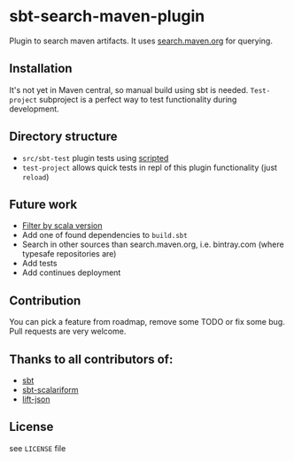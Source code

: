 # sbt-search-maven-plugin

Plugin to search maven artifacts. It uses [search.maven.org](http://search.maven.org/) for querying.

## Installation
It's not yet in Maven central, so manual build using sbt is needed. `Test-project` subproject is a perfect way to test functionality during development.

## Directory structure

* `src/sbt-test` plugin tests using [scripted](https://github.com/sbt/sbt/tree/1.0.x/scripted)
* `test-project` allows quick tests in repl of this plugin functionality (just `reload`)

## Future work

* [Filter by scala version](https://github.com/blstream/sbt-search-maven-plugin/issues/1)
* Add one of found dependencies to `build.sbt`
* Search in other sources than search.maven.org, i.e. bintray.com (where typesafe repositories are)
* Add tests
* Add continues deployment

## Contribution
You can pick a feature from roadmap, remove some TODO or fix some bug. Pull requests are very welcome.

## Thanks to all contributors of:

* [sbt](https://github.com/sbt/sbt)
* [sbt-scalariform](https://github.com/sbt/sbt-scalariform)
* [lift-json](https://github.com/lift/lift/tree/master/framework/lift-base/lift-json/)

## License
see `LICENSE` file
